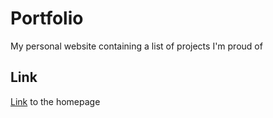 # Portfolio
My personal website containing a list of projects I'm proud of

## Link
[Link](https://myrdstom.github.io/Portfolio/index.html) to the homepage